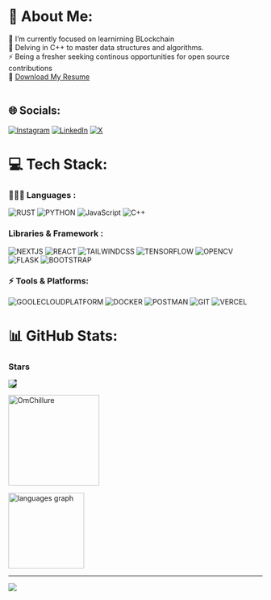 # 💫 About Me:
🔭  I’m currently focused on learnirning BLockchain <br>🤝 Delving in C++ to master data structures and algorithms.<br>⚡ Being a fresher seeking continous opportunities for open source contributions<br>📃 [Download My Resume](https://drive.google.com/file/d/13yJQP2NO2cHex9iIl53qKUHSlPBLo3od/view?usp=sharing)
<br><br> 


## 🌐 Socials:
[![Instagram](https://img.shields.io/badge/Instagram-%23E4405F.svg?logo=Instagram&logoColor=white)](https://instagram.com/om__chillure) [![LinkedIn](https://img.shields.io/badge/LinkedIn-%230077B5.svg?logo=linkedin&logoColor=white)](https://linkedin.com/in/OmChillure) [![X](https://img.shields.io/badge/X-black.svg?logo=X&logoColor=white)](https://x.com/OmChillure) 

# 💻 Tech Stack:

### 🧑🏻‍💻 Languages :
![RUST](https://img.shields.io/badge/Rust-fb5607?style=for-the-badge&logo=rust&logoColor=white)
![PYTHON](https://img.shields.io/badge/Python-14354C?style=for-the-badge&logo=python&logoColor=white)
![JavaScript](https://img.shields.io/badge/JavaScript-F7DF1E?style=for-the-badge&logo=javascript&logoColor=black) 
![C++](https://img.shields.io/badge/Java-ED8B00?style=for-the-badge&logo=cpp&logoColor=white)</br>


### Libraries & Framework :
![NEXTJS](https://img.shields.io/badge/NextJS-000000?style=for-the-badge&logo=next.js&logoColor=white)
![REACT](https://img.shields.io/badge/React-20232A?style=for-the-badge&logo=react&logoColor=61DAFB)
![TAILWINDCSS](https://img.shields.io/badge/Tailwind_CSS-38B2AC?style=for-the-badge&logo=tailwind-css&logoColor=white)
![TENSORFLOW](https://img.shields.io/badge/Tensorflow-404D59?style=for-the-badge&logo=tensorflow&logoColor=%white)
![OPENCV](https://img.shields.io/badge/OpenCV-d90429?style=for-the-badge&logo=opencv&logoColor=white)
![FLASK](https://img.shields.io/badge/Flask-e0e1dd?style=for-the-badge&logo=flask&logoColor=white)
![BOOTSTRAP](https://img.shields.io/badge/Bootstrap-563D7C?style=for-the-badge&logo=bootstrap&logoColor=white)


### ⚡️ Tools & Platforms:
![GOOLECLOUDPLATFORM](https://img.shields.io/badge/GitHub_Pages-100000?style=for-the-badge&logo=google-cloud&logoColor=white)
![DOCKER](https://img.shields.io/badge/Docker-2496ED?style=for-the-badge&logo=docker&logoColor=white)
![POSTMAN](https://img.shields.io/badge/Postman-E25825?style=for-the-badge&logo=postman&logoColor=white)
![GIT](https://img.shields.io/badge/GIT-E44C30?style=for-the-badge&logo=git&logoColor=white)
![VERCEL](https://img.shields.io/badge/Vercel-000000?style=for-the-badge&logo=vercel&logoColor=white)


# 📊 GitHub Stats:
<h3 align="left">Stars</h3>

<img align="center" style="background-color: black;" src="https://github-readme-stats-xi-three-38.vercel.app/api?username=OmChillure&amp;theme=chartreuse-dark#gh-dark-mode-only;show_icons=true&amp;count_private=true">

<p><img align="center" height="180em" src="https://github-readme-streak-stats.herokuapp.com/?user=OmChillure&theme=chartreuse-dark" alt="OmChillure" /></p>

<img src="https://github-readme-stats.vercel.app/api/top-langs?username=OmChillure&locale=en&hide_title=false&layout=compact&card_width=320&langs_count=5&theme=chartreuse-dark&hide_border=false&order=2" height="150" alt="languages graph"  />


---
[![](https://visitcount.itsvg.in/api?id=OmChillure&icon=0&color=0)](https://visitcount.itsvg.in)

<!-- Proudly created with GPRM ( https://gprm.itsvg.in ) -->
